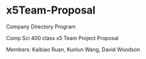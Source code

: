 # x5Team-Proposal
Company Directory Program

Comp Sci 400 class x5 Team Project Proposal

Members: Kaibiao Ruan, Kunlun Wang, David Woodson
